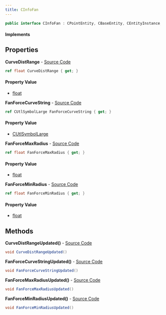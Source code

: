 ```yaml
---
title: CInfoFan
---
```


```csharp
public interface CInfoFan : CPointEntity, CBaseEntity, CEntityInstance, ISchemaClass<CEntityInstance>, ISchemaClass<CBaseEntity>, ISchemaClass<CPointEntity>, ISchemaClass<CInfoFan>, ISchemaField, ISchemaClass, INativeHandle
```

#### Implements

## Properties

**CurveDistRange** - [Source Code](https://github.com/swiftly-solution/swiftlys2/blob/master/managed/src/SwiftlyS2.Generated/Schemas/Interfaces/CInfoFan.cs#L20)

```csharp
ref float CurveDistRange { get; }
```

#### Property Value

- [float](https://learn.microsoft.com/dotnet/api/system.single)

**FanForceCurveString** - [Source Code](https://github.com/swiftly-solution/swiftlys2/blob/master/managed/src/SwiftlyS2.Generated/Schemas/Interfaces/CInfoFan.cs#L22)

```csharp
ref CUtlSymbolLarge FanForceCurveString { get; }
```

#### Property Value

- [CUtlSymbolLarge](/docs/api/shared/natives/cutlsymbollarge)

**FanForceMaxRadius** - [Source Code](https://github.com/swiftly-solution/swiftlys2/blob/master/managed/src/SwiftlyS2.Generated/Schemas/Interfaces/CInfoFan.cs#L16)

```csharp
ref float FanForceMaxRadius { get; }
```

#### Property Value

- [float](https://learn.microsoft.com/dotnet/api/system.single)

**FanForceMinRadius** - [Source Code](https://github.com/swiftly-solution/swiftlys2/blob/master/managed/src/SwiftlyS2.Generated/Schemas/Interfaces/CInfoFan.cs#L18)

```csharp
ref float FanForceMinRadius { get; }
```

#### Property Value

- [float](https://learn.microsoft.com/dotnet/api/system.single)

## Methods

**CurveDistRangeUpdated()** - [Source Code](https://github.com/swiftly-solution/swiftlys2/blob/master/managed/src/SwiftlyS2.Generated/Schemas/Interfaces/CInfoFan.cs#L26)

```csharp
void CurveDistRangeUpdated()
```

**FanForceCurveStringUpdated()** - [Source Code](https://github.com/swiftly-solution/swiftlys2/blob/master/managed/src/SwiftlyS2.Generated/Schemas/Interfaces/CInfoFan.cs#L27)

```csharp
void FanForceCurveStringUpdated()
```

**FanForceMaxRadiusUpdated()** - [Source Code](https://github.com/swiftly-solution/swiftlys2/blob/master/managed/src/SwiftlyS2.Generated/Schemas/Interfaces/CInfoFan.cs#L24)

```csharp
void FanForceMaxRadiusUpdated()
```

**FanForceMinRadiusUpdated()** - [Source Code](https://github.com/swiftly-solution/swiftlys2/blob/master/managed/src/SwiftlyS2.Generated/Schemas/Interfaces/CInfoFan.cs#L25)

```csharp
void FanForceMinRadiusUpdated()
```

